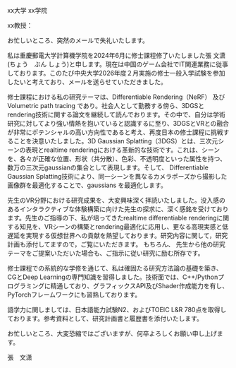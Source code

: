 xx大学		xx学院

xx教授：

お忙しいところ、突然のメールで失礼いたします。

私は重慶郵電大学計算機学院を2024年6月に修士課程修了いたしました張 文潇(ちょう　ぶん しょう)と申します。現在は中国のゲーム会社でIT関連業務に従事しております。このたび中央大学2026年度２月実施の修士一般入学試験を参加したいと考えており、メールを送らせていただきました。

修士課程における私の研究テーマは、Differentiable Rendering（NeRF） 及び Volumetric path tracing であり。社会人として勤務する傍ら、3DGSとrendering技術に関する論文を継続して読んでおります。その中で、自分は学術研究に対してより強い情熱を抱いていると認識するに至り、3DGSとVRとの融合が非常にポテンシャルの高い方向性であると考え、再度日本の修士課程に挑戦することを決意いたしました。3D Gaussian Splatting（3DGS）とは、三次元シーンの表現とrealtime renderingにおける革新的な技術です。これは、シーンを、各々が正確な位置、形状（共分散）、色彩、不透明度といった属性を持つ、数万の三次元gaussianの集合として表現します。そして、 Differentiable Gaussian Splatting技術により、同一シーンを異なるカメラポーズから撮影した画像群を最適化することで、gaussians を最適化します。

先生のVR分野における研究成果を、大変興味深く拝読いたしました。没入感のあるインタラクティブな体験構築に向けた先生の探求に、深く感銘を受けております。先生のご指導の下、私が培ってきたrealtime differentiable renderingに関する知見を、VRシーンの構築とrendering最適化に応用し、更なる高現実感と低遅延を実現する仮想世界への貢献を熱望しております。研究内容に関して，研究計画も添付してますので，ご覧にいただきます。 もちろん、 先生から他の研究テーマをご提案いただいた場合も、ご指示に従い研究に励む所存です。

修士課程での系統的な学修を通じて、私は確固たる研究方法論の基礎を築き、CGとDeep Learningの専門知識を習得しました。技術面では、C++/Pythonプログラミングに精通しており、グラフィックスAPI及びShader作成能力を有し、PyTorchフレームワークにも習熟しております。

語学力に関しましては、日本語能力試験N2、およびTOEIC L&R 780点を取得しております。参考資料として、研究計画書と履歴書を添付いたします。

お忙しいところ、大変恐縮ではございますが、何卒よろしくお願い申し上げます。

張　文潇
